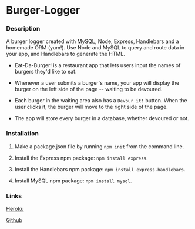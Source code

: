 # Burger-Logger

### Description

A burger logger created with MySQL, Node, Express, Handlebars and a homemade ORM (yum!). Use Node and MySQL to query and route data in your app, and Handlebars to generate the HTML.

* Eat-Da-Burger! is a restaurant app that lets users input the names of burgers they'd like to eat.

* Whenever a user submits a burger's name, your app will display the burger on the left side of the page -- waiting to be devoured.

* Each burger in the waiting area also has a `Devour it!` button. When the user clicks it, the burger will move to the right side of the page.

* The app will store every burger in a database, whether devoured or not.

### Installation

1. Make a package.json file by running `npm init` from the command line.

2. Install the Express npm package: `npm install express`.

3. Install the Handlebars npm package: `npm install express-handlebars`.

4. Install MySQL npm package: `npm install mysql`.

### Links

[Heroku](https://burger-app-kj.herokuapp.com/)

[Github](https://github.com/ktinj/Burger-Logger)